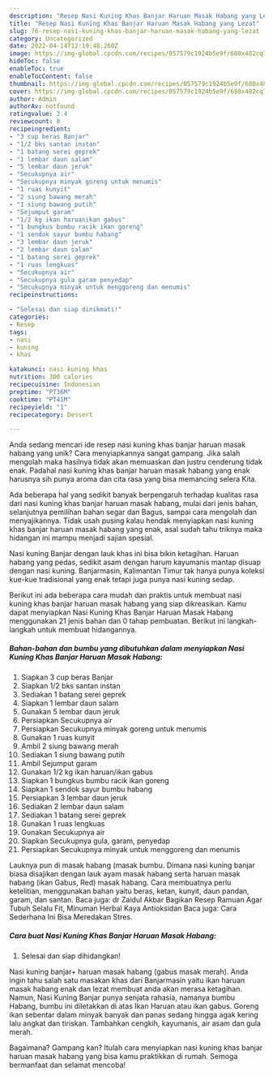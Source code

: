 ```yaml
---
description: "Resep Nasi Kuning Khas Banjar Haruan Masak Habang yang Lezat"
title: "Resep Nasi Kuning Khas Banjar Haruan Masak Habang yang Lezat"
slug: 76-resep-nasi-kuning-khas-banjar-haruan-masak-habang-yang-lezat
category: Uncategorized
date: 2022-04-14T12:19:48.260Z
image: https://img-global.cpcdn.com/recipes/057579c1924b5e9f/680x482cq70/nasi-kuning-khas-banjar-haruan-masak-habang-foto-resep-utama.jpg
hideToc: false
enableToc: true
enableTocContent: false
thumbnail: https://img-global.cpcdn.com/recipes/057579c1924b5e9f/680x482cq70/nasi-kuning-khas-banjar-haruan-masak-habang-foto-resep-utama.jpg
cover: https://img-global.cpcdn.com/recipes/057579c1924b5e9f/680x482cq70/nasi-kuning-khas-banjar-haruan-masak-habang-foto-resep-utama.jpg
author: Admin
authorAv: notfound
ratingvalue: 3.4
reviewcount: 8
recipeingredient:
- "3 cup beras Banjar"
- "1/2 bks santan instan"
- "1 batang serei geprek"
- "1 lembar daun salam"
- "5 lembar daun jeruk"
- "Secukupnya air"
- "Secukupnya minyak goreng untuk menumis"
- "1 ruas kunyit"
- "2 siung bawang merah"
- "1 siung bawang putih"
- "Sejumput garam"
- "1/2 kg ikan haruanikan gabus"
- "1 bungkus bumbu racik ikan goreng"
- "1 sendok sayur bumbu habang"
- "3 lembar daun jeruk"
- "2 lembar daun salam"
- "1 batang serei geprek"
- "1 ruas lengkuas"
- "Secukupnya air"
- "Secukupnya gula garam penyedap"
- "Secukupnya minyak untuk menggoreng dan menumis"
recipeinstructions:

- "Selesai dan siap dinikmati!"
categories:
- Resep
tags:
- nasi
- kuning
- khas

katakunci: nasi kuning khas 
nutrition: 300 calories
recipecuisine: Indonesian
preptime: "PT36M"
cooktime: "PT41M"
recipeyield: "1"
recipecategory: Dessert

---
```





Anda sedang mencari ide resep nasi kuning khas banjar haruan masak habang yang unik? Cara menyiapkannya sangat gampang. Jika salah mengolah maka hasilnya tidak akan memuaskan dan justru cenderung tidak enak. Padahal nasi kuning khas banjar haruan masak habang yang enak harusnya sih punya aroma dan cita rasa yang bisa memancing selera Kita.





Ada beberapa hal yang sedikit banyak berpengaruh terhadap kualitas rasa dari nasi kuning khas banjar haruan masak habang, mulai dari jenis bahan, selanjutnya pemilihan bahan segar dan Bagus, sampai cara mengolah dan menyajikannya. Tidak usah pusing kalau hendak menyiapkan nasi kuning khas banjar haruan masak habang yang enak,      asal sudah tahu triknya maka hidangan ini mampu menjadi sajian spesial.














Nasi kuning Banjar dengan lauk khas ini bisa bikin ketagihan. Haruan habang yang pedas, sedikit asam dengan harum kayumanis mantap disuap dengan nasi kuning. Banjarmasin, Kalimantan Timur tak hanya punya koleksi kue-kue tradisional yang enak tetapi juga punya nasi kuning sedap.






Berikut ini ada beberapa cara mudah dan praktis untuk membuat nasi kuning khas banjar haruan masak habang yang siap dikreasikan. Kamu dapat menyiapkan Nasi Kuning Khas Banjar Haruan Masak Habang menggunakan 21 jenis bahan dan 0 tahap pembuatan. Berikut ini langkah-langkah untuk membuat hidangannya.

<!--inarticleads1-->

##### Bahan-bahan dan bumbu yang dibutuhkan dalam menyiapkan Nasi Kuning Khas Banjar Haruan Masak Habang:

1. Siapkan 3 cup beras Banjar
1. Siapkan 1/2 bks santan instan
1. Sediakan 1 batang serei geprek
1. Siapkan 1 lembar daun salam
1. Gunakan 5 lembar daun jeruk
1. Persiapkan Secukupnya air
1. Persiapkan Secukupnya minyak goreng untuk menumis
1. Gunakan 1 ruas kunyit
1. Ambil 2 siung bawang merah
1. Sediakan 1 siung bawang putih
1. Ambil Sejumput garam
1. Gunakan 1/2 kg ikan haruan/ikan gabus
1. Siapkan 1 bungkus bumbu racik ikan goreng
1. Siapkan 1 sendok sayur bumbu habang
1. Persiapkan 3 lembar daun jeruk
1. Sediakan 2 lembar daun salam
1. Sediakan 1 batang serei geprek
1. Gunakan 1 ruas lengkuas
1. Gunakan Secukupnya air
1. Siapkan Secukupnya gula, garam, penyedap
1. Persiapkan Secukupnya minyak untuk menggoreng dan menumis


Lauknya pun di masak habang (masak bumbu. Dimana nasi kuning banjar biasa disajikan dengan lauk ayam masak habang serta haruan masak habang (ikan Gabus, Red) masak habang. Cara membuatnya perlu ketelitian, menggunakan bahan yaitu beras, ketan, kunyit, daun pandan, garam, dan santan. Baca juga: dr Zaidul Akbar Bagikan Resep Ramuan Agar Tubuh Selalu Fit, Minuman Herbal Kaya Antioksidan Baca juga: Cara Sederhana Ini Bisa Meredakan Stres. 

<!--inarticleads2-->

##### Cara buat Nasi Kuning Khas Banjar Haruan Masak Habang:


1. Selesai dan siap dihidangkan!

Nasi kuning banjar+ haruan masak habang (gabus masak merah). Anda ingin tahu salah satu masakan khas dari Banjarmasin yaitu ikan haruan masak habang enak dan lezat membuat anda akan merasa ketagihan. Namun, Nasi Kuning Banjar punya senjata rahasia, namanya bumbu Habang, bumbu ini diletakkan di atas Ikan Haruan atau ikan gabus. Goreng ikan sebentar dalam minyak banyak dan panas sedang hingga agak kering lalu angkat dan tiriskan. Tambahkan cengkih, kayumanis, air asam dan gula merah. 

Bagaimana? Gampang kan? Itulah cara menyiapkan nasi kuning khas banjar haruan masak habang yang bisa kamu praktikkan di rumah. Semoga bermanfaat dan selamat mencoba!
